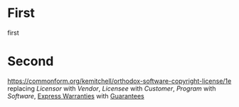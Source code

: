 # First

first

# Second

<https://commonform.org/kemitchell/orthodox-software-copyright-license/1e> replacing _Licensor_ with _Vendor_, _Licensee_ with _Customer_, _Program_ with _Software_, [Express Warranties]() with [Guarantees]()
